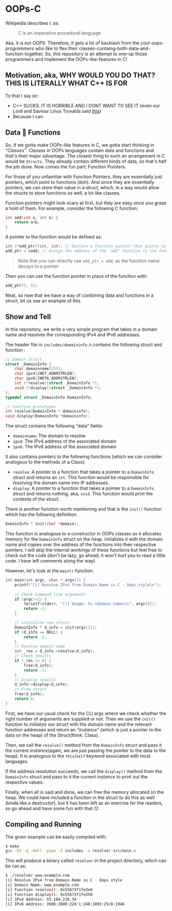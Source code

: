 # OOPs-C

Wikipedia describes `C` as: 

> C is an imperative procedural language

Aka, it is not _OOPS_. Therefore, it gets a lot of backlash from the _cool-oops-programmers_ who like to flex their classes-containg-both-data-and-function-together. So, this repository is an attempt to one-up those programmers and implement the OOPs-like-features in C!

## Motivation, aka, WHY WOULD YOU DO THAT? THIS IS LITERALLY WHAT C++ IS FOR
To that I say sir: 
- C++ SUCKS. IT IS HORRIBLE AND I DONT WANT TO SEE IT (even our Lord and Saviour Linus Trovalds said [this](https://harmful.cat-v.org/software/c++/linus))
- Because I can.


## Data 🤝 Functions

So, if we gotta make OOPs-like features in C, we gotta start thinking in _"Classes"_. Classes in OOPs languages contain data and functions and that's their major advantage. The closest thing to such an arrangement in C would be `Structs`. They already contain different kinds of data, so that's half the job done. Now comes the fun part: Function Pointers. 

For those of you unfamiliar with Function Pointers, they are essentially just pointers, which point to functions (duh). And since they are essentially pointers, we can store their value in a struct, which, in a way would allow the structs to store functions as well, a lot like classes.

Function pointers might look scary at first, but they are easy once you grasp a hold of them. For example, consider the following C function:
```c
int add(int a, int b) {
    return a+b;
}
```
A pointer to the function would be defined as: 

```c
int (*add_ptr)(int, int); // Declare a function pointer that points to a function taking two integers and returning an integer
add_ptr = &add; // Assign the address of the 'add' function to the function pointer
```

> Note that you can directly use `add_ptr = add`; as the function name decays to a pointer

Then you can use the function pointer in place of the function with:
```c
add_ptr(3, 5);
```

Neat, so now that we have a way of combining data and functions in a struct, let us see an example of this.

## Show and Tell
In this repository, we write a very simple program that takes in a domain name and resolves the corresponding IPv4 and IPv6 addresses.

The header file in `includes/domaininfo.h` contains the following struct and function :
```c
// Domain Struct
struct _DomainInfo {
    char domainname[255];
    char ipv4[INET_ADDRSTRLEN];
    char ipv6[INET6_ADDRSTRLEN];
    int (*resolve)(struct _DomainInfo *);
    void (*display)(struct _DomainInfo *);
};
typedef struct _DomainInfo DomainInfo;

// function prototypes
int resolve(DomainInfo * domaininfo);
void display(DomainInfo *domaininfo);
```

The struct contains the following "data" fields:
- `domainname`: The domain to resolve
- `ipv4`: The IPv4 address of the associated domain
- `ipv6`: The IPv6 address of the associated domain

It also contains pointers to the following functions (which we can consider analogous to the methods of a Class):
- `resolve`: A pointer to a function that takes a pointer to a `DomainInfo` struct and returns an `int`. This function would be responsible for resolving the domain name into IP addresses.
- `display`:  A pointer to a function that takes a pointer to a `DomainInfo` struct and returns nothing, aka, `void`. This function would print the contents of the struct. 

There is another function worth mentioning and that is the `init()` function which has the following definition:
```c
DomainInfo * init(char *domain);
```

This function is analogous to a constructor in OOPs classes as it allocates memory for the `DomainInfo` struct on the heap. initializes it with the domain name and copies over the address of the functions into their respective pointers. I will skip the internal workings of these functions but feel free to check out the code (don't be lazy, go ahead, it won't hurt you to read a little code. I have left comments along the way).

However, let's look at the `main()` function:
```c
int main(int argc, char * argv[]) {
    printf("[i] Resolve IPv4 from Domain Name in C - Oops style\n");
    
    // Check Command line arguments
    if (argc!=2) {
        fprintf(stderr, "[!] Usage: %s <domain name>\n", argv[0]);
        return -1;
    }

    // initialize new struct
    DomainInfo * d_info = init(argv[1]);
    if (d_info == NULL) {
        return -1;
    }
    // Resolve domain name
    int _res = d_info->resolve(d_info);
    // Check results
    if (_res != 0) {
        free(d_info);
        return -1;
    }
    // Display results
    d_info->display(d_info);
    // Free struct
    free(d_info);
    return 0;
}
```

First, we have our usual check for the CLI args where we check whether the right number of arguments are supplied or not. Then we use the `init()` function to _initialize_ our struct with the domain name and the relevant function addresses and return an _"instance"_ (which is just a pointer to the data on the heap) of the Struct(think: Class). 

Then, we call the `resolve()` method from the `DomainInfo` struct and pass it the current _instance_(again, we are just passing the pointer to the data to the heap). It is analogous to the `this`/`self` keyword associated with most languages. 

If the address resolution succeeds, we call the `display()` method from the `DomainInfo` struct and pass to it the current _instance_ to print out the respective values. 

Finally, when all is said and done, we can free the memory allocated on the heap. We could have included a function in the struct to do this as well (kinda like a destructor), but it has been left as an exercise for the readers, so go ahead and have some fun with that 😏

## Compiling and Running

The given example can be easily compiled with:
```bash
$ make
gcc -O2 -g -Wall -pipe -I includes -o resolver src/main.c
```

This will produce a binary called `resolver` in the project directory, which can be run as:

```bash
$ ./resolver www.example.com
[i] Resolve IPv4 from Domain Name in C - Oops style
[i] Domain Name: www.example.com
[i] Function resolve(): 0x55673f1fe3e0
[i] Function display(): 0x55673f1fe350
[i] IPv4 Address: 93.184.216.34
[i] IPv6 Address: 2606:2800:220:1:248:1893:25c8:1946
```